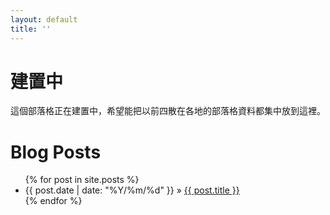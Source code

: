 ```yaml
---
layout: default
title: ''
---
```


# 建置中

這個部落格正在建置中，希望能把以前四散在各地的部落格資料都集中放到這裡。

# Blog Posts

<ul class="posts">
  {% for post in site.posts %}
    <li><span>{{ post.date | date: "%Y/%m/%d" }}</span> &raquo; <a href="{{ site.baseurl }}{{ post.url }}">{{ post.title }}</a></li>
  {% endfor %}
</ul>

<script id="dsq-count-scr" src="//taichunmin-ghpages-blog.disqus.com/count.js" async></script>
